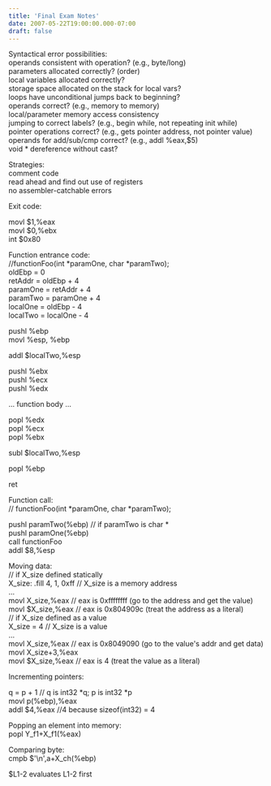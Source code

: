 ```yaml
---
title: 'Final Exam Notes'
date: 2007-05-22T19:00:00.000-07:00
draft: false
---
```


Syntactical error possibilities:  
operands consistent with operation? (e.g., byte/long)  
parameters allocated correctly? (order)  
local variables allocated correctly?  
storage space allocated on the stack for local vars?  
loops have unconditional jumps back to beginning?  
operands correct? (e.g., memory to memory)  
local/parameter memory access consistency  
jumping to correct labels? (e.g., begin while, not repeating init while)  
pointer operations correct? (e.g., gets pointer address, not pointer value)  
operands for add/sub/cmp correct? (e.g., addl %eax,$5)  
void \* dereference without cast?  
  
Strategies:  
comment code  
read ahead and find out use of registers  
no assembler-catchable errors  
  
  
Exit code:  
  
movl $1,%eax  
movl $0,%ebx  
int $0x80  
  
Function entrance code:  
//functionFoo(int \*paramOne, char \*paramTwo);  
oldEbp = 0  
retAddr = oldEbp + 4  
paramOne = retAddr + 4  
paramTwo = paramOne + 4  
localOne = oldEbp - 4  
localTwo = localOne - 4  
  
pushl %ebp  
movl %esp, %ebp  
  
addl $localTwo,%esp  
  
pushl %ebx  
pushl %ecx  
pushl %edx  
  
... function body ...  
  
popl %edx  
popl %ecx  
popl %ebx  
  
subl $localTwo,%esp  
  
popl %ebp  
  
ret  
  
Function call:  
// functionFoo(int \*paramOne, char \*paramTwo);  
  
pushl paramTwo(%ebp) // if paramTwo is char \*  
pushl paramOne(%ebp)  
call functionFoo  
addl $8,%esp  
  
  
Moving data:  
// if X\_size defined statically  
X\_size: .fill 4, 1, 0xff // X\_size is a memory address  
...  
movl X\_size,%eax // eax is 0xffffffff (go to the address and get the value)  
movl $X\_size,%eax // eax is 0x804909c (treat the address as a literal)  
// if X\_size defined as a value  
X\_size = 4 // X\_size is a value  
...  
movl X\_size,%eax // eax is 0x8049090 (go to the value's addr and get data)  
movl X\_size+3,%eax  
movl $X\_size,%eax // eax is 4 (treat the value as a literal)  
  
Incrementing pointers:  
  
q = p + 1 // q is int32 \*q; p is int32 \*p  
movl p(%ebp),%eax  
addl $4,%eax //4 because sizeof(int32) = 4  
  
Popping an element into memory:  
popl Y\_f1+X\_f1(%eax)  
  
Comparing byte:  
cmpb $'\\n',a+X\_ch(%ebp)  
  
$L1-2 evaluates L1-2 first
